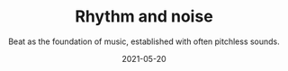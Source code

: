 ---
title: Rhythm and noise
subtitle: Beat as the foundation of music, established with often pitchless sounds.
tags: apps
list: rhythm
date: 2021-05-20
---